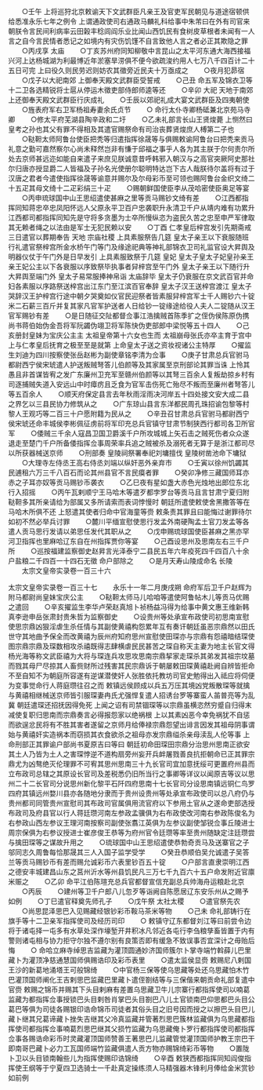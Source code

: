 <!-- { "loadSidebar": true } -->
　　○壬午  上将巡狩北京敕谕天下文武群臣凡亲王及官吏军民朝见与道途宿顿供给悉准永乐七年之例令  上谓通政使司右通政马麟礼科给事中朱芾曰在外有司官来朝朕令言民间利病率云田榖丰稔闾阎乐业比闻山西饥民有食树皮草根者未闻有一人言之自今言民情者悉记之如境内有灾伤饥馑不自言致他人言之者必正其欺隐之罪
　　○丙戌享  太庙
　　○丁亥苏州府同知柳敬中言昆山之太平河东通大海西接福兴河上达杨城湖为利最博近年淤塞旱涝俱不便今欲疏浚约用人七万八千四百计二十五日可完  上曰役久则民劳迟则妨农其徵旁近民夫十万亟成之
　　○夜月犯昴宿
　　○戊子以大祀南郊  上御奉天殿文武群臣受誓戒
　　○己丑  命五军及锦衣卫等十二卫各选精锐将士扈从停运木徵吏部侍郎师逵等还
　　○辛卯  大祀  天地于南郊  上还御奉天殿文武群臣行庆成礼
　　○壬辰以郊祀礼成大宴文武群臣及四夷朝使
　　○旌表府军右卫军杨祖寿妻余氏贞节
　　○  命行太仆寺卿杨砥兼北京苑马寺卿
　　○修太平府芜湖县陶辛政和二圩
　　○乙未礼部言长山王贤焌薨  上恻然曰  皇考之孙也其父有罪不得相及其遣官赐祭命有司治丧葬贤焌庶人榑第二子也
　　○鞑靼太师阿鲁台使臣把秃等归遣指挥徐晟等与俱赐敕谕阿鲁台曰把秃来贡马礼意之勤可嘉然察尔心尚未释然岂非有慊于邱福之事乎人各为其主朕于尔何责尔所处去京师甚远迩如能自来遣子来庶见朕诚意昔呼韩邪入朝汉与之高官突厥阿史那社尔归唐亦授显爵二人皆福及子孙名光使册尔聪明特达岂下古人哉朕待尔盖将有过于汉唐之君者今遣使指挥徐晟等谕意并赐尔及尔母彩币至可领也赐阿鲁台金织文绮二十五疋其母文绮十二疋彩绢三十疋
　　○赐朝鲜国使臣李从茂哈密使臣奥足等宴
　　○丙申琉球国中山王思绍遣使甚麻之里等贡马赐钞文绮有差
　　○江西都指挥同知蒋忠卒忠凤阳怀远人父原永平卫百户忠袭职升永清卫千户从靖内难有功累升江西都司都指挥同知先是守将多贪墨为士卒所慢纵恣为盗民久苦之忠至申严军律取其无赖者绳之以法由是军士无犯民赖以安
　　○丁酉  仁孝皇后梓宫发引先期斋戒三日遣官以葬期奉告  天地  宗庙社稷  上具素服祭告几筵  皇太子亲王以下衰服随班行礼遣官祭梓宫所金水桥午门等门及缘途祀典等神礼部锦衣卫司礼监官设大昇舆及明器仪仗于午门外是日早发引  上具素服致祭于几筵  皇妃  皇太子皇太子妃皇孙亲王亲王妃公主以下各衰服以序致祭毕执事者舁梓宫至午门外  皇太子亲王以下随行升大昇舆至端门外  皇太子易常服捧神帛诣  太庙辞毕  皇太子仍衰服在京文武百官并命妇各素服以序路祭送梓宫出江东门至江滨百官奉辞  皇太子汉王送梓宫渡江  皇太子哭辞汉王护梓宫行途中朝夕哭奠如仪官民迎祭者皆素服舁梓宫军士千人赐钞六十锭米二石薪三百斤并复其家凡官军护送者人日给钞一锭缘途给役人夫人二锭随从汉王官军赐钞有差
　　○是日随征交阯都督佥事江浩擒贼首陈季扩之侄伪侯陈原伪携尚书蒋伯始伪金吾将军阮蠲伪翊卫将军陈快伪吏部郎中梁悦等五十四人
　　○己亥册封皇妹为宝庆公主主  太祖皇帝第十六女也生而  太祖崩母张氏亦卒主育于宫中  上与仁孝皇后抚育之极至至是就第  上命皇太子送之资妆视诸公主特厚
　　○擢监生刘迪为四川按察使张岳赵彬为副使章铭李清为佥事
　　○庚子甘肃总兵官驸马都尉西宁侯宋琥遣人护送叛贼弩答儿伯颜等及其家属至京刑部论其罪当诛  上怜其愚且非首谋皆宥之发广东廉州卫充军至赣州伯颜等以其弩三百余人复叛劫掠乡村有司逐捕贼失道入安远山中时瘴疠且乏食为官军击伤死亡殆尽不叛而至廉州者弩答儿等五百余人
　　○顺天府保定县言去年秋雨淫雨决河岸五十四处接文安大成二县之界乞以三县民协力修筑从之
　　○广东琼山县言东洋都民周孔珠招谕包黎等村黎人王观巧等二百三十户愿附籍为民从之
　　○辛丑召甘肃总兵官驸马都尉西宁侯宋琥还命丰城侯李彬佩征虏前将军印充总兵官镇守甘肃节制狭西行都司各卫所官军
　　○倭贼三千余人寇昌卫国卫爵溪千户所攻城城上矢石击之贼死伤者众众遂退走至楚门千户所备倭指挥佥事周荣率兵追之贼被杀及溺死者无算于是浙江都司尽以所获器械送京师
　　○刑部奏  皇陵祠祭署奉祀刘墉擅伐  皇陵树凿池命下墉狱
　　○大理寺左侍丞王高右侍丞刘端以纵奸恶外亲弃市
　　○壬寅以徐州饥蠲其民逋租六万三千八百石而论其州县官不言民瘼者罪
　　○癸卯净修三藏国师耳亦赤之子耳亦奴等贡马赐钞币袭衣
　　○乙巳夜有星如盏大赤色光烛地出郎位东北行入招摇
　　○丙午瓦剌顺宁王马哈木等遣歹都孛罗台等贡马且言甘肃宁夏归附鞑靼多其所亲请给为部属又多所请索而表词悖慢时  朝廷所遣使敕使舍黑撒答等在马哈木所俱不还  上怒遣其使者归命中官海童等赍  敕条责其罪且曰能悔过谢罪待尔如初不然必举兵讨罪
　　○麓川平缅宣慰使思行发孟外南硬陶孟土官刀发孟等各遣人贡马思行发请以弟思任发代其职从之
　　○戊申赐琉球国使臣甚麻之黑亦罕河卫指挥也里麻哈辽东自在州指挥贾你等宴
　　○己酉设思州及思南左右三千户所
　　○巡按福建监察御史赵昇言光泽泰宁二县民五年六年疫死四千四百八十余户盐粮二千四百一十四石无徵  命户部除之
　　○是月天寿山陵成命名  长陵
　　太宗文皇帝实录卷一百三十六


太宗文皇帝实录卷一百三十七
　　永乐十一年二月庚戌朔  命府军后卫千户赵辉为附马都尉尚皇妹宝庆公主
　　○鞑靼太师马儿哈咱等遣使阿鲁帖木儿等贡马优赐之遣回
　　○辛亥擢监生李华卢荣赵真旭卜祯杨益冯得为给事中黄文惠王维新韩真李逊申岳张肃封贵朱哲为监察御史
　　○设贵州等处承宣布政使司初思南宣慰使思宗鼎凶狠淫虐生杀任情与其副使黄禧构怨累年互有奏讦朝廷虽恶宗鼎然以田氏世守其地曲予保全而改黄禧为辰州府知府思州宣慰使田琛亦与宗鼎有怨禧暗结琛使图宗鼎宗鼎及琛数相攻杀禧既得志肆横虐民民甚苦之琛自称天主妻为地主长官文得杨光海等称文武臣禧为大将与琛连兵攻思攻思南宗鼎挈家走琛杀其弟发其祖宗坟墓而戮其母尸尽掠其人畜赀财所过残害其民宗鼎诉于朝屡敕田琛黄禧赴阙自辨皆拒命不至自知不为朝庭所容遂有逆谋潜使奸人张胜依托教坊司官史勉得出入祗应将伺便为变事觉命行人蒋庭瓒往召之而  敕镇远侯顾成以兵五万压其境凶党叛散琛等就擒与黄禧相继械送京师皆引服琛妻冉氏尤强悍复遣人招诱台罗等寨蛮人苖普亮等为乱冀  朝廷遣琛还招抚因得免死  上闻之诏有司禁锢琛等以宗鼎虽横恣然穷蹙自归得末减使复职归思南而宗鼎奏言必得报怨家以绝祸根  上以其素凶恶今幸免祸犹不自惩而欲逞忿民将有不胜其害者遂留之京师月给俸禄宗鼎怨望出诽言因发其祖母阴事谓始与黄禧奸实造祸本而窃损其衣食欲杀之祖母亦发宗鼎缢杀亲母渎乱人伦等事  上命刑部正其罪谕户部尚书夏原吉曰等曰  朝廷初命田琛田宗鼎分治思州思南正欲安其土人乃皆为土人之害琛悖逆不道构扇旁州妄开兵衅屠戮善良抗拒朝命已正其罪宗鼎尤为凶骜绝灭伦理罪不可宥其思州思南三十九长官司宜加意抚绥可更置府州县而立布政司总辖之其原设长官司及差税悉仍旧所当行之事卿等详议以闻原吉等议以思州二十二长官司分说思州新化黎平石阡四府思南十七长官司分设思南镇远铜仁鸟罗四府其镇远州婺川县亦各随地分隶而于贵州设贵州等处承宣布政使司以总八府仍与贵州都司同管贵州宣慰司其布政司官属俱用流官府以下参用土官从之遂命吏部选授布政司及府县官以行人蒋廷瓒河南左参政孟骥俱为右布政使改河南右参政陈俊名为右参政山西左参议王理河南按察司副使张翥江英俱为左参议副使邹锐佥事丘陵进士周宗保俱为右参议授进士崔彦俊王恭等为府州官令廷瓒等率至贵州随缺定注廷瓒尝与擒田琛等之谋故升用之
　　○琉球国中山王思绍遣使恭勃奇贡马及送寨官之子邬同志久周鲁每恰那晟其三人入国子监学受学
　　○癸丑恭顺伯吴允诚遣子吴答兰等贡马赐钞币有差而赐允诚彩币六表里钞百五十锭
　　○户部言直隶崇明江西之德安丰城建昌山东之莒州沂水等州县饥民凡三万七千九百六十五户命发附近官廪米赈之
　　○乙卯  命平江伯陈瑄充总兵官都督宣信充副总兵帅海舟运粮赴北京
　　○丙辰
　　○建州等卫千户郎八儿忽歹等诣阙自陈愿居辽东安乐州从之赐予如例
　　○丁巳遣官释奠先师孔子
　　○戊午祭  太社太稷
　　○遣官祭先农
　　○尚思昆泽思巴入见赐藏经银钞彩币鞍马茶米等物
　　○己未  命礼部铸行在旗手等十二卫亲军指挥使司及经历司印
　　○  敕镇守辽东都督刘江等曰前尝令边将于诸屯择一屯多有水草处深作壕堑开井积冰凡邻近各屯行李刍粮孳畜皆置于内有警则诸屯相与协力拒守尔独不遵尔别有良策否即有缓急不致误事否宜深计之毋贻后悔
　　○  命哈立麻寺绰思吉监藏为灌顶圆通妙济国师簇尔卜掌寺端竹斡薛儿巴里藏卜为灌顶净慈通慧国师俱赐诰印及彩币表里
　　○遣太监侯显赍  敕赐尼八剌国王沙的新葛地涌塔王可般锦绮
　　○中官杨三保等使乌思藏等处还乌思藏怕木竹巴灌顶国师阐化王吉剌思巴监藏巴里藏卜遣侄劄结等与三保偕来朝贡命礼部复遣中官赍  敕赐之锦币并赐其下头目剌麻有差置乌思藏卫牛儿宗寨行都指挥使司以喃葛监藏为都指挥佥事授锁巴头目剌咎肖掌巴头目劄巴八儿土官锁南巴仰思都巴头目公葛巴等俱为司徒各赐银印诰命锦币司徒者其俗头目之旧号因而授之以擦巴头目巴儿藏卜继其兄葛谛藏卜挫失吉继其父冷真监藏并管著烈思巴簇林监藏俱为乌思藏都指挥使司都指挥佥事喃葛烈思巴继其父损竹监藏为乌思藏俺卜罗行都指挥使司都指挥佥事各赐诰命彩币时灵藏灌顶国师赞善王著思巴儿监藏管觉灌顶国师护教王宗巴干即南哥巴藏卜必力工瓦国师端竹监藏俱遣人贡方物亦赐锦绮彩币等物
　　○置陇卜卫以头目锁南翰些儿为指挥使赐印诰锦绮
　　○辛酉  敕狭西都指挥同知阎俊指挥使王纲等于宁夏四卫选骑士一千赴真定操练须人马精强器木锋利月俸给金米赏钞如前例
